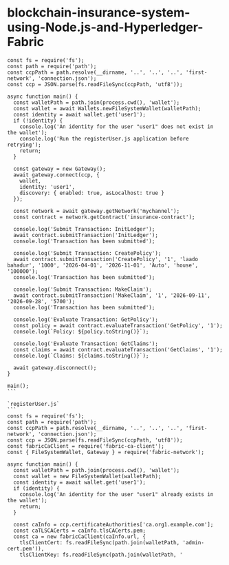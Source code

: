 # blockchain-insurance-system-using-Node.js-and-Hyperledger-Fabric
    const fs = require('fs');
    const path = require('path');
    const ccpPath = path.resolve(__dirname, '..', '..', '..', 'first-network', 'connection.json');
    const ccp = JSON.parse(fs.readFileSync(ccpPath, 'utf8'));

    async function main() {
      const walletPath = path.join(process.cwd(), 'wallet');
      const wallet = await Wallets.newFileSystemWallet(walletPath);
      const identity = await wallet.get('user1');
      if (!identity) {
        console.log('An identity for the user "user1" does not exist in the wallet');
        console.log('Run the registerUser.js application before retrying');
        return;
      }

      const gateway = new Gateway();
      await gateway.connect(ccp, {
        wallet,
        identity: 'user1',
        discovery: { enabled: true, asLocalhost: true }
      });

      const network = await gateway.getNetwork('mychannel');
      const contract = network.getContract('insurance-contract');

      console.log('Submit Transaction: InitLedger');
      await contract.submitTransaction('InitLedger');
      console.log('Transaction has been submitted');

      console.log('Submit Transaction: CreatePolicy');
      await contract.submitTransaction('CreatePolicy', '1', 'laado bahadur', '1000', '2026-04-01', '2026-11-01', 'Auto', 'house', '100000');
      console.log('Transaction has been submitted');

      console.log('Submit Transaction: MakeClaim');
      await contract.submitTransaction('MakeClaim', '1', '2026-09-11', '2026-09-28', '5700');
      console.log('Transaction has been submitted');

      console.log('Evaluate Transaction: GetPolicy');
      const policy = await contract.evaluateTransaction('GetPolicy', '1');
      console.log(`Policy: ${policy.toString()}`);

      console.log('Evaluate Transaction: GetClaims');
      const claims = await contract.evaluateTransaction('GetClaims', '1');
      console.log(`Claims: ${claims.toString()}`);

      await gateway.disconnect();
    }

    main();
    ```

    `registerUser.js`
    ```
    const fs = require('fs');
    const path = require('path');
    const ccpPath = path.resolve(__dirname, '..', '..', '..', 'first-network', 'connection.json');
    const ccp = JSON.parse(fs.readFileSync(ccpPath, 'utf8'));
    const fabricCaClient = require('fabric-ca-client');
    const { FileSystemWallet, Gateway } = require('fabric-network');

    async function main() {
      const walletPath = path.join(process.cwd(), 'wallet');
      const wallet = new FileSystemWallet(walletPath);
      const identity = await wallet.get('user1');
      if (identity) {
        console.log('An identity for the user "user1" already exists in the wallet');
        return;
      }

      const caInfo = ccp.certificateAuthorities['ca.org1.example.com'];
      const caTLSCACerts = caInfo.tlsCACerts.pem;
      const ca = new fabricCaClient(caInfo.url, {
        tlsClientCert: fs.readFileSync(path.join(walletPath, 'admin-cert.pem')),
        tlsClientKey: fs.readFileSync(path.join(walletPath, '
